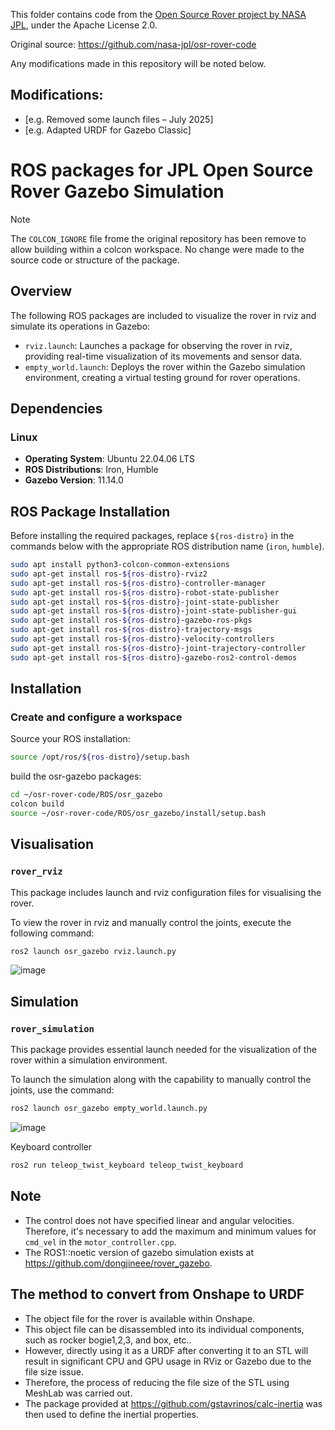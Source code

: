 This folder contains code from the [Open Source Rover project by NASA JPL](https://github.com/nasa-jpl/osr-rover-code), under the Apache License 2.0.

Original source: https://github.com/nasa-jpl/osr-rover-code

Any modifications made in this repository will be noted below.

## Modifications:
- [e.g. Removed some launch files – July 2025]
- [e.g. Adapted URDF for Gazebo Classic]

# ROS packages for JPL Open Source Rover Gazebo Simulation

> [!NOTE]
> The `COLCON_IGNORE` file frome the original repository has been remove to allow building within a colcon workspace. 
> No change were made to the source code or structure of the package. 

## Overview
The following ROS packages are included to visualize the rover in rviz and simulate its operations in Gazebo:

- `rviz.launch`: Launches a package for observing the rover in rviz, providing real-time visualization of its movements and sensor data.
- `empty_world.launch`: Deploys the rover within the Gazebo simulation environment, creating a virtual testing ground for rover operations.

## Dependencies

### Linux
- **Operating System**: Ubuntu 22.04.06 LTS
- **ROS Distributions**: Iron, Humble
- **Gazebo Version**: 11.14.0

## ROS Package Installation
Before installing the required packages, replace `${ros-distro}` in the commands below with the appropriate ROS distribution name (`iron`, `humble`).

```bash
sudo apt install python3-colcon-common-extensions
sudo apt-get install ros-${ros-distro}-rviz2
sudo apt-get install ros-${ros-distro}-controller-manager
sudo apt-get install ros-${ros-distro}-robot-state-publisher
sudo apt-get install ros-${ros-distro}-joint-state-publisher
sudo apt-get install ros-${ros-distro}-joint-state-publisher-gui 
sudo apt-get install ros-${ros-distro}-gazebo-ros-pkgs
sudo apt-get install ros-${ros-distro}-trajectory-msgs
sudo apt-get install ros-${ros-distro}-velocity-controllers
sudo apt-get install ros-${ros-distro}-joint-trajectory-controller
sudo apt-get install ros-${ros-distro}-gazebo-ros2-control-demos
```

## Installation

### Create and configure a workspace
Source your ROS installation:
```bash
source /opt/ros/${ros-distro}/setup.bash
```
build the osr-gazebo packages:
```bash
cd ~/osr-rover-code/ROS/osr_gazebo
colcon build
source ~/osr-rover-code/ROS/osr_gazebo/install/setup.bash
```
## Visualisation

### `rover_rviz`

This package includes launch and rviz configuration files for visualising the rover.

To view the rover in rviz and manually control the joints, execute the following command:

```bash
ros2 launch osr_gazebo rviz.launch.py
```
![image](https://github.com/dongjineee/rover_gazebo/assets/150753899/f49548d0-8ecb-4b25-8ce6-bd643bb90b1a)

## Simulation

### `rover_simulation`

This package provides essential launch needed for the visualization of the rover within a simulation environment.

To launch the simulation along with the capability to manually control the joints, use the command:

```bash
ros2 launch osr_gazebo empty_world.launch.py
```
![image](https://github.com/dongjineee/rover_gazebo/assets/150753899/481e0aaf-6336-45e5-b138-49ee7df5e509)

Keyboard controller
```bash
ros2 run teleop_twist_keyboard teleop_twist_keyboard
```
## Note
- The control does not have specified linear and angular velocities. Therefore, it's necessary to add the maximum and minimum values for `cmd_vel` in the `motor_controller.cpp`.
- The ROS1::noetic version of gazebo simulation exists at https://github.com/dongjineee/rover_gazebo.

## The method to convert from Onshape to URDF

- The object file for the rover is available within Onshape.
- This object file can be disassembled into its individual components, such as rocker bogie1,2,3, and box, etc..
- However, directly using it as a URDF after converting it to an STL will result in significant CPU and GPU usage in RViz or Gazebo due to the file size issue. 
-  Therefore, the process of reducing the file size of the STL using MeshLab was carried out. 
- The package provided at https://github.com/gstavrinos/calc-inertia was then used to define the inertial properties. 
